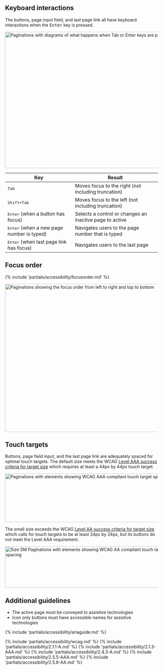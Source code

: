 ## Keyboard interactions

The buttons, page input field, and last page link all have keyboard interactions when the <kbd>Enter</kbd> key is pressed.

<uxdot-example width-adjustment="792px">
  <img src="../pagination-a11y-keyboard-interactions.svg"
        alt="Paginations with diagrams of what happens when Tab or Enter keys are pressed"
        width="792"
        height="447">
</uxdot-example>

<rh-table>
  <table>
    <thead>
      <tr>
        <th scope="col" data-label="Key">Key</th>
        <th scope="col" data-label="Result">Result</th>
      </tr>
    </thead>
    <tbody>
      <tr>
        <td data-label="Key"><kbd>Tab</kbd></td>
        <td data-label="Result">Moves focus to the right (not including truncation)</td>
      </tr>
      <tr>
        <td data-label="Key"><kbd>Shift+Tab</kbd></td>
        <td data-label="Result">Moves focus to the left (not including truncation)</td>
      </tr>
      <tr>
        <td data-label="Key"><kbd>Enter</kbd> (when a button has focus)</td>
        <td data-label="Result">Selects a control or changes an inactive page to active</td>
      </tr>
      <tr>
        <td data-label="Key"><kbd>Enter</kbd> (when a new page number is typed)</td>
        <td data-label="Result">Navigates users to the page number that is typed</td>
      </tr>
      <tr>
        <td data-label="Key"><kbd>Enter</kbd> (when last page link has focus)</td>
        <td data-label="Result">Navigates users to the last page</td>
      </tr>
    </tbody>
  </table>
</rh-table>


## Focus order

{% include 'partials/accessibility/focusorder.md' %}

<uxdot-example width-adjustment="792px">
  <img src="../pagination-a11y-focus-order.svg"
        alt="Paginations showing the focus order from left to right and top to bottom"
        width="792"
        height="486">
</uxdot-example>


## Touch targets

Buttons, page field input, and the last page link are adequately spaced for optimal touch targets. The default size meets the WCAG [Level AAA success criteria for target size](https://www.w3.org/WAI/WCAG21/Understanding/target-size.html) which requires at least a 44px by 44px touch target.

<uxdot-example width-adjustment="792px">
  <img src="../pagination-a11y-touch-targets-1.svg"
        alt="Paginations with elements showing WCAG AAA compliant touch target spacing"
        width="792"
        height="160">
</uxdot-example>

The small size exceeds the WCAG [Level AA success criteria for target size](https://www.w3.org/WAI/WCAG22/Understanding/target-size-minimum.html) which calls for touch targets to be at least 24px by 24px, but its buttons do not meet the Level AAA requirement.

<uxdot-example width-adjustment="561px">
  <img src="../pagination-a11y-touch-targets-2.svg"
        alt="Size SM Paginations with elements showing WCAG AA compliant touch target spacing"
        width="562"
        height="136">
</uxdot-example>

## Additional guidelines

* The active page must be conveyed to assistive technologies
* Icon only buttons must have accessible names for assistive technologies

{% include 'partials/accessibility/ariaguide.md' %}

{% include 'partials/accessibility/wcag.md' %}
{% include 'partials/accessibility/2.1.1-A.md' %}
{% include 'partials/accessibility/2.1.3-AAA.md' %}
{% include 'partials/accessibility/2.4.3-A.md' %}
{% include 'partials/accessibility/2.5.5-AAA.md' %}
{% include 'partials/accessibility/2.5.8-AA.md' %}

